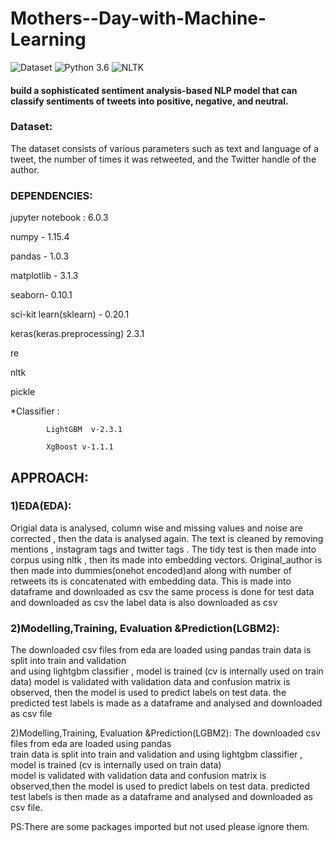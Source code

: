 # Mothers--Day-with-Machine-Learning

![Dataset](https://img.shields.io/badge/Dataset-HackerEarth-blue.svg) ![Python 3.6](https://img.shields.io/badge/Python-3.6-brightgreen.svg) ![NLTK](https://img.shields.io/badge/Library-LightGBM_Xgboost-orange.svg)

#### build a sophisticated sentiment analysis-based NLP model that can classify sentiments of tweets into positive, negative, and neutral.

### Dataset:
The dataset consists of various parameters such as text and language of a tweet, the number of times it was retweeted, and the Twitter handle of the author.

### DEPENDENCIES:	

jupyter notebook : 6.0.3

numpy - 1.15.4   

pandas - 1.0.3   

matplotlib - 3.1.3  	

seaborn- 0.10.1  

sci-kit learn(sklearn) - 0.20.1    	

keras(keras.preprocessing) 2.3.1         

re            

nltk    	

pickle	

*Classifier :  
			
			LightGBM  v-2.3.1
			
			XgBoost v-1.1.1

## APPROACH:

### 1)EDA(EDA):
Origial data is analysed, column wise and missing values and noise are corrected , then the data is analysed again.
The text is cleaned by removing mentions , instagram tags and twitter tags .
The tidy test is then made into corpus using nltk , then its made into embedding vectors.
Original_author is then made into dummies(onehot encoded)and along with number of retweets its is concatenated with embedding data.
This is made into dataframe and downloaded as csv
the same process is done for test data and downloaded as csv
the label data is also downloaded as csv 


### 2)Modelling,Training, Evaluation &Prediction(LGBM2):
The downloaded csv files from eda are loaded using pandas
train data is split into train and validation  
and using lightgbm classifier , model is trained (cv is internally used on train data)
model is validated with validation data and confusion matrix is observed,
then the model is used to predict labels on test data.
the predicted test labels is made as a dataframe and analysed and downloaded as csv file

2)Modelling,Training, Evaluation &Prediction(LGBM2):
The downloaded csv files from eda are loaded using pandas								
train data is split into train and validation  and using lightgbm classifier , model is trained (cv is internally used on train data)						
model is validated with validation data and confusion matrix is observed,then the model is used to predict labels on test data.
predicted test labels is  then made as a dataframe and analysed and downloaded as csv file.


PS:There are some packages imported but not used please ignore them.
